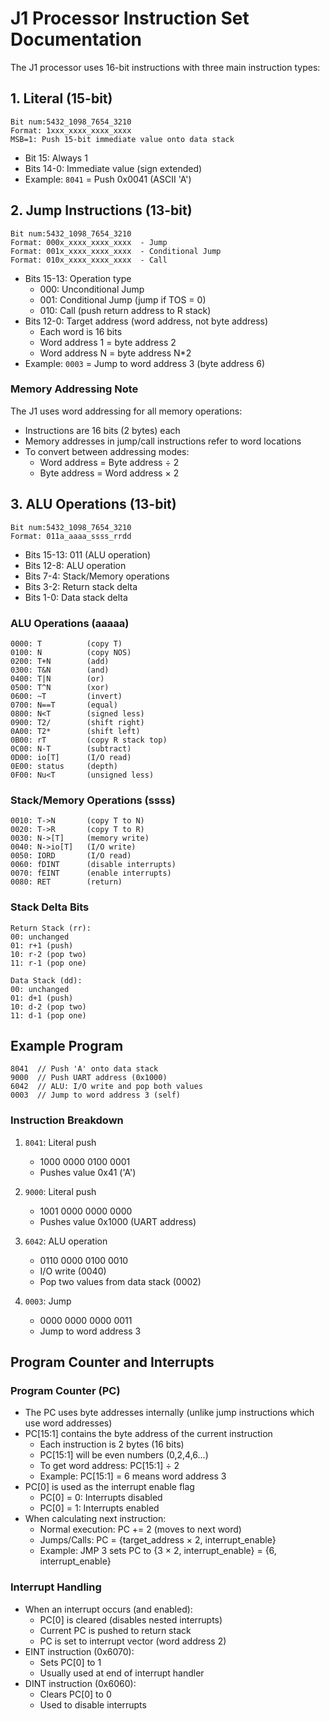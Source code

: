 # J1 Processor Instruction Set Documentation

The J1 processor uses 16-bit instructions with three main instruction types:

## 1. Literal (15-bit)
```
Bit num:5432_1098_7654_3210
Format: 1xxx_xxxx_xxxx_xxxx
MSB=1: Push 15-bit immediate value onto data stack
```
- Bit 15: Always 1
- Bits 14-0: Immediate value (sign extended)
- Example: `8041` = Push 0x0041 (ASCII 'A')

## 2. Jump Instructions (13-bit)
```
Bit num:5432_1098_7654_3210
Format: 000x_xxxx_xxxx_xxxx  - Jump
Format: 001x_xxxx_xxxx_xxxx  - Conditional Jump
Format: 010x_xxxx_xxxx_xxxx  - Call
```
- Bits 15-13: Operation type
  - 000: Unconditional Jump
  - 001: Conditional Jump (jump if TOS = 0)
  - 010: Call (push return address to R stack)
- Bits 12-0: Target address (word address, not byte address)
  - Each word is 16 bits
  - Word address 1 = byte address 2
  - Word address N = byte address N*2
- Example: `0003` = Jump to word address 3 (byte address 6)

### Memory Addressing Note
The J1 uses word addressing for all memory operations:
- Instructions are 16 bits (2 bytes) each
- Memory addresses in jump/call instructions refer to word locations
- To convert between addressing modes:
  - Word address = Byte address ÷ 2
  - Byte address = Word address × 2

## 3. ALU Operations (13-bit)
```
Bit num:5432_1098_7654_3210
Format: 011a_aaaa_ssss_rrdd
```
- Bits 15-13: 011 (ALU operation)
- Bits 12-8: ALU operation
- Bits 7-4: Stack/Memory operations
- Bits 3-2: Return stack delta
- Bits 1-0: Data stack delta

### ALU Operations (aaaaa)
```
0000: T          (copy T)
0100: N          (copy NOS)
0200: T+N        (add)
0300: T&N        (and)
0400: T|N        (or)
0500: T^N        (xor)
0600: ~T         (invert)
0700: N==T       (equal)
0800: N<T        (signed less)
0900: T2/        (shift right)
0A00: T2*        (shift left)
0B00: rT         (copy R stack top)
0C00: N-T        (subtract)
0D00: io[T]      (I/O read)
0E00: status     (depth)
0F00: Nu<T       (unsigned less)
```

### Stack/Memory Operations (ssss)
```
0010: T->N       (copy T to N)
0020: T->R       (copy T to R)
0030: N->[T]     (memory write)
0040: N->io[T]   (I/O write)
0050: IORD       (I/O read)
0060: fDINT      (disable interrupts)
0070: fEINT      (enable interrupts)
0080: RET        (return)
```

### Stack Delta Bits
```
Return Stack (rr):
00: unchanged
01: r+1 (push)
10: r-2 (pop two)
11: r-1 (pop one)

Data Stack (dd):
00: unchanged
01: d+1 (push)
10: d-2 (pop two)
11: d-1 (pop one)
```

## Example Program
```
8041  // Push 'A' onto data stack
9000  // Push UART address (0x1000)
6042  // ALU: I/O write and pop both values
0003  // Jump to word address 3 (self)
```

### Instruction Breakdown
1. `8041`: Literal push
   - 1000 0000 0100 0001
   - Pushes value 0x41 ('A')

2. `9000`: Literal push
   - 1001 0000 0000 0000
   - Pushes value 0x1000 (UART address)

3. `6042`: ALU operation
   - 0110 0000 0100 0010
   - I/O write (0040)
   - Pop two values from data stack (0002)

4. `0003`: Jump
   - 0000 0000 0000 0011
   - Jump to word address 3

## Program Counter and Interrupts

### Program Counter (PC)
- The PC uses byte addresses internally (unlike jump instructions which use word addresses)
- PC[15:1] contains the byte address of the current instruction
  - Each instruction is 2 bytes (16 bits)
  - PC[15:1] will be even numbers (0,2,4,6...)
  - To get word address: PC[15:1] ÷ 2
  - Example: PC[15:1] = 6 means word address 3
- PC[0] is used as the interrupt enable flag
  - PC[0] = 0: Interrupts disabled
  - PC[0] = 1: Interrupts enabled
- When calculating next instruction:
  - Normal execution: PC += 2 (moves to next word)
  - Jumps/Calls: PC = {target_address × 2, interrupt_enable}
  - Example: JMP 3 sets PC to {3 × 2, interrupt_enable} = {6, interrupt_enable}

### Interrupt Handling
- When an interrupt occurs (and enabled):
  - PC[0] is cleared (disables nested interrupts)
  - Current PC is pushed to return stack
  - PC is set to interrupt vector (word address 2)
- EINT instruction (0x6070):
  - Sets PC[0] to 1
  - Usually used at end of interrupt handler
- DINT instruction (0x6060):
  - Clears PC[0] to 0
  - Used to disable interrupts